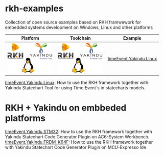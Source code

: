 # rkh-examples
Collection of open source examples based on RKH framwework for embedded systems development on Windows, Linux and other platforms

Platform | Toolchain | Example 
-- | -- | --
<img src="timeEvt.yakindu.linux/images/yakindu-rkh.png" width="150"> | <img src="timeEvt.yakindu.linux/images/yakindu-rkh.png" width="150"> | [timeEvent.Yakindu.Linux](timeEvt.yakindu.linux)


[timeEvent.Yakindu.Linux](timeEvt.yakindu.linux): How to use the RKH framework together with Yakindu Statechart Tool for using Time Event´s in statecharts models.

# RKH + Yakindu on embbeded platforms

[timeEvent.Yakindu.STM32](timeEvt.yakindu.stm32): How to use the RKH framework together with Yakindu Statechart Code Generator Plugin on AC6-System Workbench.
[timeEvent.Yakindu.FRDM-K64F](timeEvt.yakindu.frdm-k64): How to use the RKH framework together with Yakindu Statechart Code Generator Plugin on MCU-Expresso Ide


